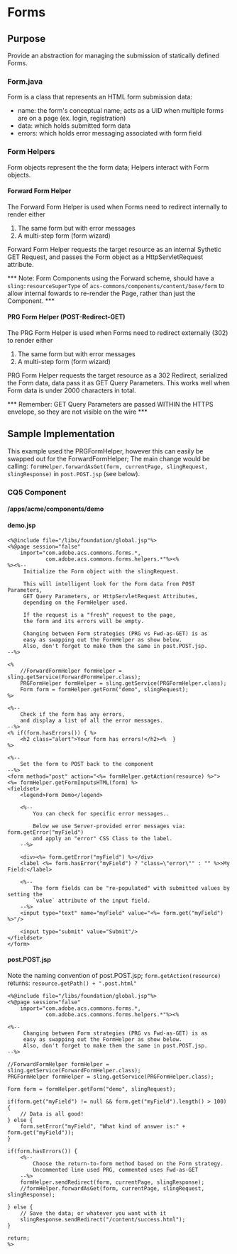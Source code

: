 # Forms

## Purpose

Provide an abstraction for managing the submission of statically defined Forms.

### Form.java

Form is a class that represents an HTML form submission data:

* name: the form's conceptual name; acts as a UID when multiple forms are on a page (ex. login, registration)
* data: which holds submitted form data
* errors: which holds error messaging associated with form field

### Form Helpers

Form objects represent the the form data; Helpers interact with Form objects.

#### Forward Form Helper

The Forward Form Helper is used when Forms need to redirect internally to render either

1. The same form but with error messages
2. A multi-step form (form wizard)

Forward Form Helper requests the target resource as an internal Sythetic GET Request, and passes the Form object as a HttpServletRequest attribute.

*** Note: Form Components using the Forward scheme, should have a `sling:resourceSuperType` of `acs-commons/components/content/base/form` to allow internal fowards to re-render the Page, rather than just the Component. ***


#### PRG Form Helper (POST-Redirect-GET)

The PRG Form Helper is used when Forms need to redirect externally (302) to render either

1. The same form but with error messages
2. A multi-step form (form wizard)

PRG Form Helper requests the target resource as a 302 Redirect, serialized the Form data, data pass it as GET Query Parameters. This works well when Form data is under 2000 characters in total.

*** Remember: GET Query Parameters are passed WITHIN the HTTPS envelope, so they are not visible on the wire ***



## Sample Implementation

This example used the PRGFormHelper, however this can easily be swapped out for the ForwardFormHelper; The main change would be calling: `formHelper.forwardAsGet(form, currentPage, slingRequest, slingResponse)` in `post.POST.jsp` (see below).

### CQ5 Component

#### /apps/acme/components/demo

#### demo.jsp

    <%@include file="/libs/foundation/global.jsp"%>
    <%@page session="false"
        import="com.adobe.acs.commons.forms.*,
                com.adobe.acs.commons.forms.helpers.*"%><%
    %><%--
    	 Initialize the Form object with the slingRequest.

    	 This will intelligent look for the Form data from POST Parameters,
    	 GET Query Parameters, or HttpServletRequest Attributes,
    	 depending on the FormHelper used.

    	 If the request is a "fresh" request to the page,
    	 the form and its errors will be empty.

         Changing between Form strategies (PRG vs Fwd-as-GET) is as
         easy as swapping out the FormHelper as show below.
         Also, don't forget to make them the same in post.POST.jsp.
    --%>

    <%
        //ForwardFormHelper formHelper = sling.getService(ForwardFormHelper.class);
        PRGFormHelper formHelper = sling.getService(PRGFormHelper.class);
    	Form form = formHelper.getForm("demo", slingRequest);
    %>

    <%--
    	Check if the form has any errors,
    	and display a list of all the error messages.
    --%>
    <% if(form.hasErrors()) { %>
    	<h2 class="alert">Your form has errors!</h2><%	}
    %>

    <%--
    	Set the form to POST back to the component
    --%>
    <form method="post" action="<%= formHelper.getAction(resource) %>">
    <%= formHelper.getFormInputsHTML(form) %>
    <fieldset>
    	<legend>Form Demo</legend>

    	<%--
    	    You can check for specific error messages..

            Below we use Server-provided error messages via: form.getError("myField")
        	and apply an "error" CSS Class to the label.
    	--%>

        <div><%= form.getError("myField") %></div>
    	<label <%= form.hasError("myField") ? "class=\"error\"" : "" %>>My Field:</label>

    	<%--
    		The form fields can be "re-populated" with submitted values by setting the
            `value` attribute of the input field.
    	--%>
    	<input type="text" name="myField" value="<%= form.get("myField") %>"/>

    	<input type="submit" value="Submit"/>
    </fieldset>
    </form>


#### post.POST.jsp

Note the naming convention of post.POST.jsp; `form.getAction(resource)` returns: `resource.getPath() + ".post.html"`

    <%@include file="/libs/foundation/global.jsp"%>
    <%@page session="false"
        import="com.adobe.acs.commons.forms.*,
    	    	com.adobe.acs.commons.forms.helpers.*"%><%

    <%--
         Changing between Form strategies (PRG vs Fwd-as-GET) is as
         easy as swapping out the FormHelper as show below.
         Also, don't forget to make them the same in post.POST.jsp.
    --%>

    //ForwardFormHelper formHelper = sling.getService(ForwardFormHelper.class);
	PRGFormHelper formHelper = sling.getService(PRGFormHelper.class);

    Form form = formHelper.getForm("demo", slingRequest);

	if(form.get("myField") != null && form.get("myField").length() > 100) {
    	// Data is all good!
    } else {
        form.setError("myField", "What kind of answer is:" + form.get("myField"));
    }

    if(form.hasErrors()) {
        <%--
            Choose the return-to-form method based on the Form strategy.
            Uncommented line used PRG, commented uses Fwd-as-GET
        --%>
        formHelper.sendRedirect(form, currentPage, slingResponse);
        //formHelper.forwardAsGet(form, currentPage, slingRequest, slingResponse);

    } else {
		// Save the data; or whatever you want with it
        slingResponse.sendRedirect("/content/success.html");
    }

    return;
    %>

